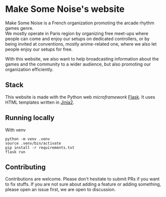 # Make Some Noise's website

Make Some Noise is a French organization promoting the arcade rhythm games genre.  
We mostly operate in Paris region by organizing free meet-ups where people can come
and enjoy our setups on dedicated controllers, or by being invited at conventions,
mostly anime-related one, where we also let people enjoy our setups for free.

With this website, we also want to help broadcasting information about the games and
the community to a wider audience, but also promoting our organization efficiently.

## Stack

This website is made with the Python web *microframework* [Flask](flask.palletsprojects.com/).
It uses HTML templates written in [Jinja2](https://github.com/pallets/jinja/).

## Running locally

With venv
```
python -m venv .venv
source .venv/bin/activate
pip install -r requirements.txt
flask run
```

## Contributing

Contributions are welcome. Please don't hesitate to submit PRs if you want to fix stuffs.
If you are not sure about adding a feature or adding something, please open an issue first,
we are open to discussion.
